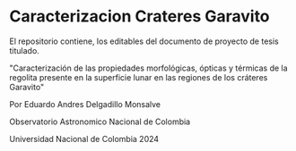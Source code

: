 # Caracterizacion Crateres Garavito
El repositorio contiene, los editables del documento de proyecto de tesis titulado.


"Caracterización de las propiedades morfológicas, ópticas y térmicas de la regolita presente en la superficie lunar
en las regiones de los cráteres Garavito"

Por
Eduardo Andres Delgadillo Monsalve


Observatorio Astronomico Nacional de Colombia


Universidad Nacional de Colombia
2024
